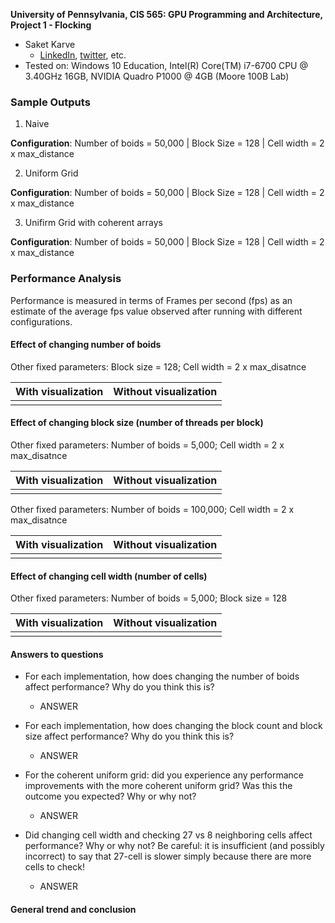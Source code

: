 **University of Pennsylvania, CIS 565: GPU Programming and Architecture,
Project 1 - Flocking**

* Saket Karve
  * [LinkedIn](https://www.linkedin.com/in/saket-karve-43930511b/), [twitter](), etc.
* Tested on:  Windows 10 Education, Intel(R) Core(TM) i7-6700 CPU @ 3.40GHz 16GB, NVIDIA Quadro P1000 @ 4GB (Moore 100B Lab)


### Sample Outputs
1. Naive

**Configuration**: Number of boids = 50,000 | Block Size = 128 | Cell width = 2 x max_distance
![]()

2. Uniform Grid

**Configuration**: Number of boids = 50,000 | Block Size = 128 | Cell width = 2 x max_distance
![]()

3. Unifirm Grid with coherent arrays

**Configuration**: Number of boids = 50,000 | Block Size = 128 | Cell width = 2 x max_distance
![]()

### Performance Analysis

Performance is measured in terms of Frames per second (fps) as an estimate of the average fps value observed after running with different configurations.

#### Effect of changing number of boids

Other fixed parameters: Block size = 128; Cell width = 2 x max_disatnce

| With visualization | Without visualization |
| -------------------|---------------------- |
| ![]()              | ![]()                 |

#### Effect of changing block size (number of threads per block)

Other fixed parameters: Number of boids = 5,000; Cell width = 2 x max_disatnce

| With visualization | Without visualization |
| -------------------|---------------------- |
| ![]()              | ![]()                 |

Other fixed parameters: Number of boids = 100,000; Cell width = 2 x max_disatnce

| With visualization | Without visualization |
| -------------------|---------------------- |
| ![]()              | ![]()                 |

#### Effect of changing cell width (number of cells)

Other fixed parameters: Number of boids = 5,000; Block size = 128

| With visualization | Without visualization |
| -------------------|---------------------- |
| ![]()              | ![]()                 |

#### Answers to questions

* For each implementation, how does changing the number of boids affect performance? Why do you think this is?
  * ANSWER

* For each implementation, how does changing the block count and block size affect performance? Why do you think this is?
  * ANSWER

* For the coherent uniform grid: did you experience any performance improvements with the more coherent uniform grid? Was this the outcome you expected? Why or why not?
  * ANSWER

* Did changing cell width and checking 27 vs 8 neighboring cells affect performance? Why or why not? Be careful: it is insufficient (and possibly incorrect) to say that 27-cell is slower simply because there are more cells to check!
  * ANSWER

#### General trend and conclusion
